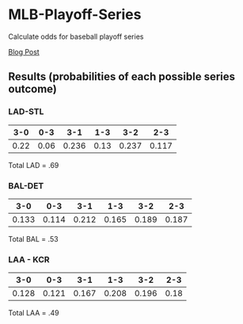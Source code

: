 MLB-Playoff-Series
==================

Calculate odds for baseball playoff series

[Blog Post](http://www.feelinkindablue.com/2014/09/dodgers-chances-against-cardinals-in.html)



## Results (probabilities of each possible series outcome)

### LAD-STL
| 3-0   |  0-3   |  3-1    |  1-3   |    3-2  |    2-3 |
|-------|--------|---------|--------|---------|--------|
|0.22   | 0.06   | 0.236   | 0.13   | 0.237   |  0.117 |

Total LAD = .69

### BAL-DET

| 3-0 |    0-3   |      3-1  |      1-3  |      3-2  |    2-3 |
|-----|----------|-----------|-----------|-----------|--------|
|0.133|  0.114   |  0.212    | 0.165     | 0.189     |  0.187 |

Total BAL = .53

### LAA - KCR

| 3-0 |    0-3   |      3-1  |      1-3  |      3-2  |    2-3 |
|-----|----------|-----------|-----------|-----------|--------|
|0.128|  0.121   |  0.167    | 0.208     | 0.196     |  0.18  |

Total LAA = .49
